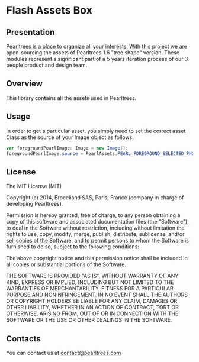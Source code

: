 # Flash Assets Box

## Presentation
Pearltrees is a place to organize all your interests. With this project we are 
open-sourcing the assets of Pearltrees 1.6 "tree shape" version. These modules 
represent a significant part of a 5 years iteration process of our 3 people 
product and design team.

## Overview
This library contains all the assets used in Pearltrees.

## Usage

In order to get a particular asset, you simply need to set the correct asset Class
as the source of your Image object as follows:

``` actionscript
var foregroundPearlImage: Image = new Image();
foregroundPearlImage.source = PearlAssets.PEARL_FOREGROUND_SELECTED_PNG;
```

## License

The MIT License (MIT)

Copyright (c) 2014, Broceliand SAS, Paris, France (company in charge of developing Pearltrees).

Permission is hereby granted, free of charge, to any person obtaining a copy
of this software and associated documentation files (the "Software"), to deal
in the Software without restriction, including without limitation the rights
to use, copy, modify, merge, publish, distribute, sublicense, and/or sell
copies of the Software, and to permit persons to whom the Software is
furnished to do so, subject to the following conditions:

The above copyright notice and this permission notice shall be included in all
copies or substantial portions of the Software.

THE SOFTWARE IS PROVIDED "AS IS", WITHOUT WARRANTY OF ANY KIND, EXPRESS OR
IMPLIED, INCLUDING BUT NOT LIMITED TO THE WARRANTIES OF MERCHANTABILITY,
FITNESS FOR A PARTICULAR PURPOSE AND NONINFRINGEMENT. IN NO EVENT SHALL THE
AUTHORS OR COPYRIGHT HOLDERS BE LIABLE FOR ANY CLAIM, DAMAGES OR OTHER
LIABILITY, WHETHER IN AN ACTION OF CONTRACT, TORT OR OTHERWISE, ARISING FROM,
OUT OF OR IN CONNECTION WITH THE SOFTWARE OR THE USE OR OTHER DEALINGS IN THE
SOFTWARE.

## Contacts

You can contact us at contact@pearltrees.com
